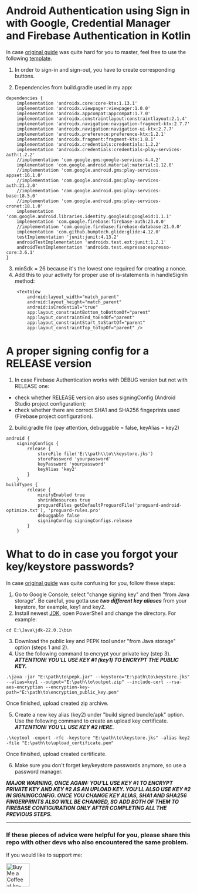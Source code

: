 # Android Authentication using Sign in with Google, Credential Manager and Firebase Authentication in Kotlin
In case [original guide](https://developer.android.com/identity/sign-in/credential-manager-siwg) was quite hard for you to master, feel free to use the following [template](https://github.com/ArchExalt/CredentialManager/blob/main/AuthActivity.kt).

1. In order to sign-in and sign-out, you have to create corresponding buttons.

2. Dependencies from build.gradle used in my app:
```
dependencies {
    implementation 'androidx.core:core-ktx:1.13.1'
    implementation 'androidx.viewpager:viewpager:1.0.0'
    implementation 'androidx.appcompat:appcompat:1.7.0'
    implementation 'androidx.constraintlayout:constraintlayout:2.1.4'
    implementation 'androidx.navigation:navigation-fragment-ktx:2.7.7'
    implementation 'androidx.navigation:navigation-ui-ktx:2.7.7'
    implementation 'androidx.preference:preference-ktx:1.2.1'
    implementation 'androidx.fragment:fragment-ktx:1.8.1'
    implementation 'androidx.credentials:credentials:1.2.2'
    implementation 'androidx.credentials:credentials-play-services-auth:1.2.2'
    //implementation 'com.google.gms:google-services:4.4.2'
    implementation 'com.google.android.material:material:1.12.0'
    //implementation 'com.google.android.gms:play-services-appset:16.1.0'
    //implementation 'com.google.android.gms:play-services-auth:21.2.0'
    //implementation 'com.google.android.gms:play-services-base:18.5.0'
    //implementation 'com.google.android.gms:play-services-cronet:18.1.0'
    implementation 'com.google.android.libraries.identity.googleid:googleid:1.1.1'
    implementation 'com.google.firebase:firebase-auth:23.0.0'
    //implementation 'com.google.firebase:firebase-database:21.0.0'
    implementation 'com.github.bumptech.glide:glide:4.12.0'
    testImplementation 'junit:junit:4.13.2'
    androidTestImplementation 'androidx.test.ext:junit:1.2.1'
    androidTestImplementation 'androidx.test.espresso:espresso-core:3.6.1'
}
```
3. minSdk = 26 because it's the lowest one required for creating a nonce.
4. Add this to your activity for proper use of is-statements in handleSignIn method:
```
    <TextView
        android:layout_width="match_parent"
        android:layout_height="match_parent"
        android:isCredential="true"
        app:layout_constraintBottom_toBottomOf="parent"
        app:layout_constraintEnd_toEndOf="parent"
        app:layout_constraintStart_toStartOf="parent"
        app:layout_constraintTop_toTopOf="parent" />
```
# A proper signing config for a RELEASE version
1. In case Firebase Authentication works with DEBUG version but not with RELEASE one:
- check whether RELEASE version also uses signingConfig (Android Studio project configuration);
- check whether there are correct SHA1 and SHA256 fingeprints used (Firebase project configuration).
2. build.gradle file (pay attention, debuggable = false, keyAlias = key2)
```
android {
    signingConfigs {
        release {
            storeFile file('E:\\path\\to\\keystore.jks')
            storePassword 'yourpassword'
            keyPassword 'yourpassword'
            keyAlias 'key2'
        }
    }
buildTypes {
        release {
            minifyEnabled true
            shrinkResources true
            proguardFiles getDefaultProguardFile('proguard-android-optimize.txt'), 'proguard-rules.pro'
            debuggable false
            signingConfig signingConfigs.release
        }
    }
```
# What to do in case you forgot your key/keystore passwords?
In case [original guide](https://support.google.com/googleplay/android-developer/answer/9842756) was quite confusing for you, follow these steps:
1. Go to Google Console, select "change signing key" and then "from Java storage". Be careful, you gotta use ***two different key aliases*** from your keystore, for example, key1 and key2.
2. Install newest [JDK](https://jdk.java.net/22/), open PowerShell and change the directory. For example:
```
cd E:\Java\jdk-22.0.1\bin
```
3. Download the public key and PEPK tool under "from Java storage" option (steps 1 and 2).
4. Use the following command to encrypt your private key (step 3). ***ATTENTION! YOU'LL USE KEY #1 (key1) TO ENCRYPT THE PUBLIC KEY.***
```
.\java -jar "E:\path\to\pepk.jar" --keystore="E:\path\to\keystore.jks" --alias=key1 --output="E:\path\to\output.zip" --include-cert --rsa-aes-encryption --encryption-key-path="E:\path\to\encryption_public_key.pem"
```
Once finished, upload created zip archive.

5. Create a new key alias (key2) under "build signed bundle/apk" option. Use the following command to create an upload key certificate. ***ATTENTION! YOU'LL USE KEY #2 HERE.***
```
.\keytool -export -rfc -keystore "E:\path\to\keystore.jks" -alias key2 -file "E:\path\to\upload_certificate.pem"
```
Once finished, upload created certificate.

6. Make sure you don't forget key/keystore passwords anymore, so use a password manager.

***MAJOR WARNING, ONCE AGAIN: YOU'LL USE KEY #1 TO ENCRYPT PRIVATE KEY AND KEY #2 AS AN UPLOAD KEY. YOU'LL ALSO USE KEY #2 IN SIGNINGCONFIG. ONCE YOU CHANGE KEY ALIAS, SHA1 AND SHA256 FINGERPRINTS ALSO WILL BE CHANGED, SO ADD BOTH OF THEM TO FIREBASE CONFIGURATION ONLY AFTER COMPLETING ALL THE PREVIOUS STEPS.***

---
### If these pieces of advice were helpful for you, please share this repo with other devs who also encountered the same problem. 

If you would like to support me:

<a href='https://ko-fi.com/P5P011M9VJ' target='_blank'><img height='36' style='border:0px;height:64px;' src='https://storage.ko-fi.com/cdn/kofi3.png?v=3' border='0' alt='Buy Me a Coffee at ko-fi.com' /></a>
